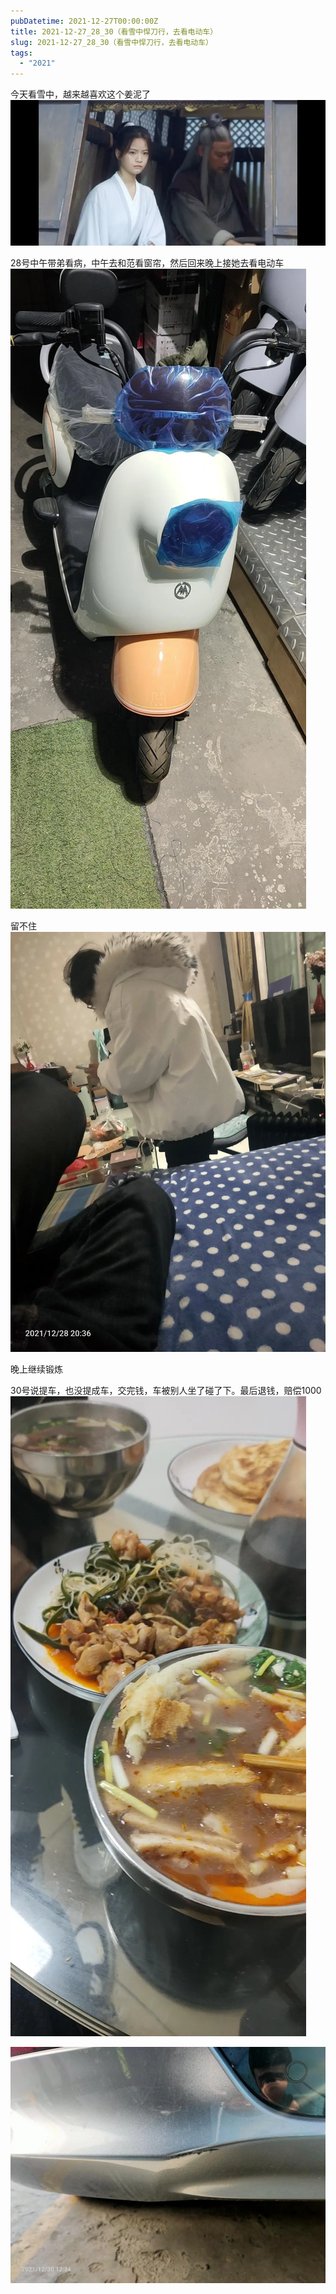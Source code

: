 ```yaml
---
pubDatetime: 2021-12-27T00:00:00Z
title: 2021-12-27_28_30（看雪中悍刀行，去看电动车）
slug: 2021-12-27_28_30（看雪中悍刀行，去看电动车）
tags:
  - "2021"
---
```


今天看雪中，越来越喜欢这个姜泥了![](../../img/6904315-044c9356a57cfd93.jpg)

28号中午带弟看病，中午去和范看窗帘，然后回来晚上接她去看电动车
![](../../img/6904315-a489fc315773a2dc.jpg)

留不住![](../../img/6904315-80ec2c5e9a6b35c4.jpg)

晚上继续锻炼

30号说提车，也没提成车，交完钱，车被别人坐了碰了下。最后退钱，赔偿1000![](../../img/6904315-e6692289653f580e.jpg)

![](../../img/6904315-ed49f362d35add6a.jpg)
